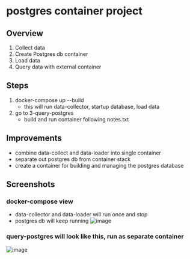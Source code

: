 # postgres container project

## Overview
1. Collect data
2. Create Postgres db container
3. Load data
4. Query data with external container

## Steps
1. docker-compose up --build
    * this will run data-collector, startup database, load data
3. go to 3-query-postgres
    * build and run container following notes.txt

## Improvements
* combine data-collect and data-loader into single container
* separate out postgres db from container stack
* create a container for building and managing the postgres database

## Screenshots
### docker-compose view 
* data-collector and data-loader will run once and stop
* postgres db will keep running
![image](https://github.com/user-attachments/assets/e7fe4fac-897d-4cf1-b654-2a6b85395880)
### query-postgres will look like this, run as separate container
![image](https://github.com/user-attachments/assets/c9472c35-d7bf-4593-b123-1efddac4e0fa)
